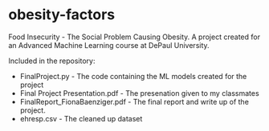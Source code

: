 # obesity-factors

Food Insecurity - The Social Problem Causing Obesity. 
A project created for an Advanced Machine Learning course at DePaul University. 

Included in the repository:
  * FinalProject.py - The code containing the ML models created for the project
  * Final Project Presentation.pdf - The presenation given to my classmates
  * FinalReport_FionaBaenziger.pdf - The final report and write up of the project.
  * ehresp.csv - The cleaned up dataset
